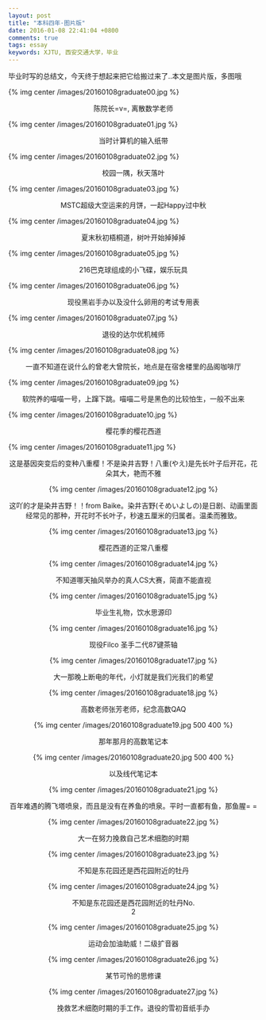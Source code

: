 ```yaml
---
layout: post
title: "本科四年·图片版"
date: 2016-01-08 22:41:04 +0800
comments: true
tags: essay
keywords: XJTU, 西安交通大学，毕业
---
```

毕业时写的总结文，今天终于想起来把它给搬过来了..本文是图片版，多图哦
<!-- more -->

{% img center /images/20160108graduate00.jpg %}

<center>陈院长=v=, 离散数学老师</center>

{% img center /images/20160108graduate01.jpg %}

<center>当时计算机的输入纸带</center>

{% img center /images/20160108graduate02.jpg %}

<center>校园一隅，秋天落叶</center>

{% img center /images/20160108graduate03.jpg %}

<center>MSTC超级大空运来的月饼，一起Happy过中秋</center>

{% img center /images/20160108graduate04.jpg %}

<center>夏末秋初梧桐道，树叶开始掉掉掉</center>

{% img center /images/20160108graduate05.jpg %}

<center>216巴克球组成的小飞碟，娱乐玩具</center>

{% img center /images/20160108graduate06.jpg %}

<center>现役黑岩手办以及没什么卵用的考试专用表</center>

{% img center /images/20160108graduate07.jpg %}

<center>退役的达尔优机械师</center>

{% img center /images/20160108graduate08.jpg %}

<center>一直不知道在说什么的曾老大曾院长，地点是在宿舍楼里的品阁咖啡厅</center>

{% img center /images/20160108graduate09.jpg %}

<center>软院养的喵喵一号，上蹿下跳。喵喵二号是黑色的比较怕生，一般不出来</center>

{% img center /images/20160108graduate10.jpg %}

<center>樱花季的樱花西道</center>

{% img center /images/20160108graduate11.jpg %}

<center>这是基因突变后的变种八重樱！不是染井吉野！八重(やえ)是先长叶子后开花，花朵其大，艳而不雅<center>

{% img center /images/20160108graduate12.jpg %}

<center>这吖的才是染井吉野！！from Baike。染井吉野(そめいよしの)是日剧、动画里面经常见的那种，开花时不长叶子，秒速五厘米的归属者。温柔而雅致。</center>

{% img center /images/20160108graduate13.jpg %}

<center>樱花西道的正常八重樱</center>

{% img center /images/20160108graduate14.jpg %}

<center>不知道哪天抽风举办的真人CS大赛，简直不能直视</center>

{% img center /images/20160108graduate15.jpg %}

<center>毕业生礼物，饮水思源印</center>

{% img center /images/20160108graduate16.jpg %}

<center>现役Filco 圣手二代87键茶轴</center>

{% img center /images/20160108graduate17.jpg %}

<center>大一那晚上断电的年代，小灯就是我们光我们的希望</center>

{% img center /images/20160108graduate18.jpg %}

<center>高数老师张芳老师，纪念高数QAQ</center>

{% img center /images/20160108graduate19.jpg 500 400 %}

<center>那年那月的高数笔记本</center>

{% img center /images/20160108graduate20.jpg 500 400 %}

<center>以及线代笔记本</center>

{% img center /images/20160108graduate21.jpg %}

<center>百年难遇的腾飞塔喷泉，而且是没有在养鱼的喷泉。平时一直都有鱼，那鱼腥= =</center>

{% img center /images/20160108graduate22.jpg %}

<center>大一在努力挽救自己艺术细胞的时期</center>

{% img center /images/20160108graduate23.jpg %}

<center>不知是东花园还是西花园附近的牡丹</center>

{% img center /images/20160108graduate24.jpg %}

<center>不知是东花园还是西花园附近的牡丹No.</center>2

{% img center /images/20160108graduate25.jpg %}

<center>运动会加油助威！二级扩音器</center>

{% img center /images/20160108graduate26.jpg %}

<center>某节可怜的思修课</center>

{% img center /images/20160108graduate27.jpg %}

<center>挽救艺术细胞时期的手工作。退役的雪初音纸手办 </center>
